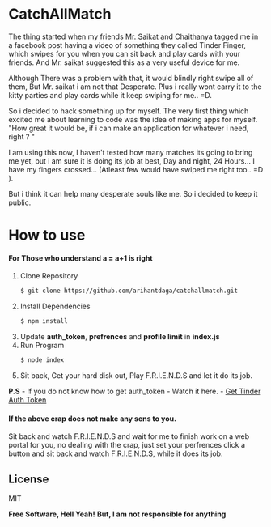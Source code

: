 # CatchAllMatch

The thing started when my friends [Mr. Saikat](https://github.com/saikatharryc) and [Chaithanya](https://github.com/chaymankala) tagged me in a facebook post having a video of something they called Tinder Finger, which swipes for you when you can sit back and play cards with your friends. And Mr. saikat suggested this as a very useful device for me. 

Although There was a problem with that, it would blindly right swipe all of them, But Mr. saikat i am not that Desperate. Plus i really wont carry it to the kitty parties and play cards while it keep swiping for me.. =D.

So i decided to hack something up for myself. The very first thing which excited me about learning to code was the idea of making apps for myself. "How great it would be, if i can make an application for whatever i need, right ? "

I am using this now, I haven't tested how many matches its going to bring me yet, but i am sure it is doing its job at best, Day and night, 24 Hours... I have my fingers crossed... (Atleast few would have swiped me right too.. =D ). 

But i think it can help many desperate souls like me. So i decided to keep it public.

# How to use
#### For Those who understand a = a+1 is right
1. Clone Repository
    ```sh
    $ git clone https://github.com/arihantdaga/catchallmatch.git
    ```
2. Install Dependencies
    ```sh 
    $ npm install
    ```
3. Update **auth_token**, **prefrences** and **profile limit** in **index.js** 
4. Run Program
    ```sh
    $ node index
    ```
5. Sit back, Get your hard disk out, Play F.R.I.E.N.D.S and let it do its job. 

**P.S** - If you do not know how to get auth_token - Watch it here. - [Get Tinder Auth Token]()

#### If the above crap does not make any sens to you.

Sit back and watch F.R.I.E.N.D.S and wait for me to finish work on a web portal for you, no dealing with the crap, just set your perfrences click a button and sit back and watch F.R.I.E.N.D.S, while it does its job.

License
----

MIT

**Free Software, Hell Yeah!**
**But, I am not responsible for anything** 
